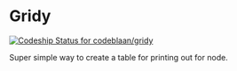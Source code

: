 Gridy
=====
[ ![Codeship Status for codeblaan/gridy](https://app.codeship.com/projects/7efc04d0-2bf3-0136-e263-56d0818919a1/status?branch=master)](https://app.codeship.com/projects/287911)

Super simple way to create a table for printing out for node.
